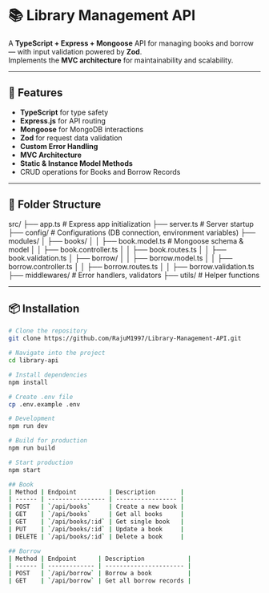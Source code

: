 # 📚 Library Management API

A **TypeScript + Express + Mongoose** API for managing books and borrow — with input validation powered by **Zod**.  
Implements the **MVC architecture** for maintainability and scalability.

---

## 🚀 Features

- **TypeScript** for type safety
- **Express.js** for API routing
- **Mongoose** for MongoDB interactions
- **Zod** for request data validation
- **Custom Error Handling**
- **MVC Architecture**
- **Static & Instance Model Methods**
- CRUD operations for Books and Borrow Records

---

## 📂 Folder Structure

src/
├── app.ts # Express app initialization
├── server.ts # Server startup
├── config/ # Configurations (DB connection, environment variables)
├── modules/
│ ├── books/
│ │ ├── book.model.ts # Mongoose schema & model
│ │ ├── book.controller.ts
│ │ ├── book.routes.ts
│ │ ├── book.validation.ts
│ ├── borrow/
│ │ ├── borrow.model.ts
│ │ ├── borrow.controller.ts
│ │ ├── borrow.routes.ts
│ │ ├── borrow.validation.ts
├── middlewares/ # Error handlers, validators
├── utils/ # Helper functions

---

## 📦 Installation

```bash
# Clone the repository
git clone https://github.com/RajuM1997/Library-Management-API.git

# Navigate into the project
cd library-api

# Install dependencies
npm install

# Create .env file
cp .env.example .env

# Development
npm run dev

# Build for production
npm run build

# Start production
npm start

## Book
| Method | Endpoint         | Description       |
| ------ | ---------------- | ----------------- |
| POST   | `/api/books`     | Create a new book |
| GET    | `/api/books`     | Get all books     |
| GET    | `/api/books/:id` | Get single book   |
| PUT    | `/api/books/:id` | Update a book     |
| DELETE | `/api/books/:id` | Delete a book     |

## Borrow
| Method | Endpoint      | Description            |
| ------ | ------------- | ---------------------- |
| POST   | `/api/borrow` | Borrow a book          |
| GET    | `/api/borrow` | Get all borrow records |
```
